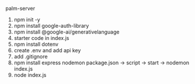 palm-server 

1. npm init -y
2. npm install google-auth-library
3. npm install @google-ai/generativelanguage
4. starter code in index.js
5. npm install dotenv
6. create .env and add api key
7. add .gitignore
8. npm install express nodemon
package.json -> script -> start -> nodemon index.js
8. node index.js